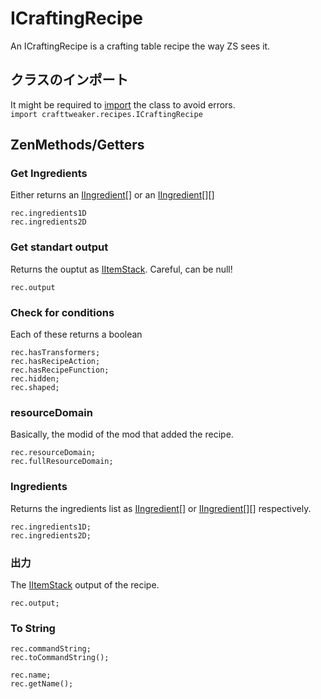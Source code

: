 # ICraftingRecipe

An ICraftingRecipe is a crafting table recipe the way ZS sees it.

## クラスのインポート

It might be required to [import](/AdvancedFunctions/Import/) the class to avoid errors.  
`import crafttweaker.recipes.ICraftingRecipe`

## ZenMethods/Getters

### Get Ingredients

Either returns an [IIngredient](/Vanilla/Variable_Types/IIngredient/)[] or an [IIngredient](/Vanilla/Variable_Types/IIngredient/)[][]

```zenscript
rec.ingredients1D
rec.ingredients2D
```

### Get standart output

Returns the ouptut as [IItemStack](/Vanilla/Items/IItemStack/). Careful, can be null!

```zenscript
rec.output
```

### Check for conditions

Each of these returns a boolean

```zenscript
rec.hasTransformers;
rec.hasRecipeAction;
rec.hasRecipeFunction;
rec.hidden;
rec.shaped;
```

### resourceDomain

Basically, the modid of the mod that added the recipe.

```zenscript
rec.resourceDomain;
rec.fullResourceDomain;
```

### Ingredients

Returns the ingredients list as [IIngredient](/Vanilla/Variable_Types/IIngredient/)\[] or [IIngredient](/Vanilla/Variable_Types/IIngredient/)\[]\[] respectively.

```zenscript
rec.ingredients1D;
rec.ingredients2D;
```

### 出力

The [IItemStack](/Vanilla/Items/IItemStack/) output of the recipe.

```zenscript
rec.output;
```

### To String

```zenscript
rec.commandString;
rec.toCommandString();

rec.name;
rec.getName();
```